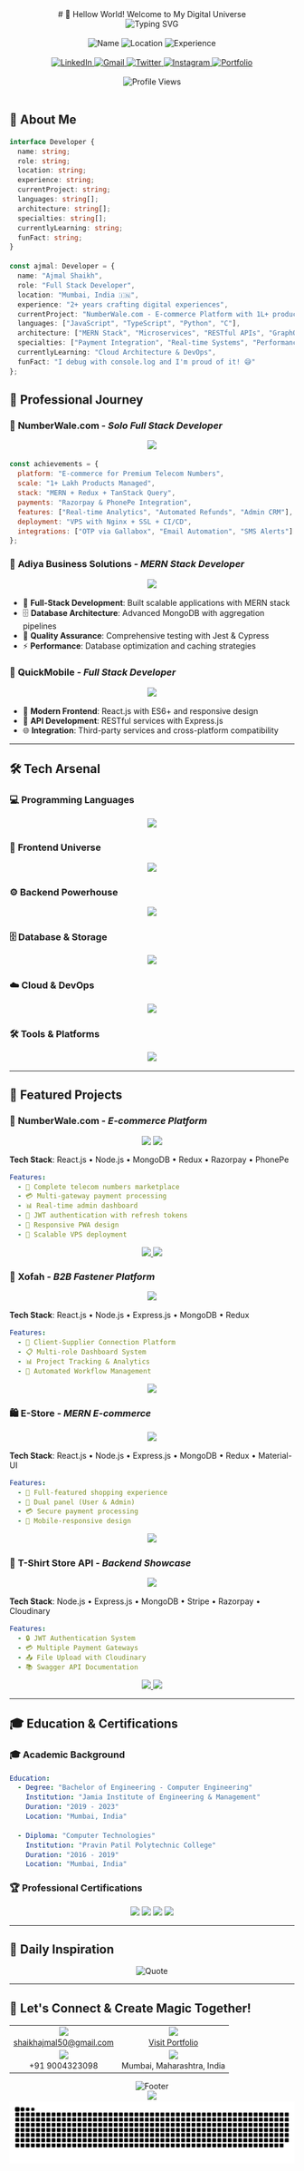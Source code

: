 <div align="center">
# 🚀 Hellow World! Welcome to My Digital Universe

<div align="center">
  <img src="https://readme-typing-svg.demolab.com/?lines=Full+Stack+Developer;MERN+Stack+Expert;Tech+Innovator;Problem+Solver;UI%2FUX+Enthusiast&font=Fira%20Code&center=true&width=380&height=50&duration=4000&pause=1000&color=00D9FF&background=00000000" alt="Typing SVG" />
</div>

<br>

<!-- Dynamic Badges -->
<div align="center">
  <img src="https://custom-icon-badges.demolab.com/badge/Ajmal%20Shaikh-FF6B6B?style=for-the-badge&logo=person&logoColor=white" alt="Name"/>
  <img src="https://custom-icon-badges.demolab.com/badge/Mumbai-4ECDC4?style=for-the-badge&logo=location&logoColor=white" alt="Location"/>
  <img src="https://custom-icon-badges.demolab.com/badge/2%2B%20Years-45B7D1?style=for-the-badge&logo=calendar&logoColor=white" alt="Experience"/>
</div>

<br>

<!-- Animated Social Links -->
<div align="center">
  <a href="https://www.linkedin.com/in/ajmalshaikh04/" target="_blank">
    <img src="https://img.shields.io/badge/LinkedIn-0077B5?style=for-the-badge&logo=linkedin&logoColor=white&labelColor=0077B5" alt="LinkedIn"/>
  </a>
  <a href="mailto:shaikhajmal50@gmail.com" target="_blank">
    <img src="https://img.shields.io/badge/Gmail-EA4335?style=for-the-badge&logo=gmail&logoColor=white&labelColor=EA4335" alt="Gmail"/>
  </a>
  <a href="https://twitter.com/AJ_cK04" target="_blank">
    <img src="https://img.shields.io/badge/Twitter-1DA1F2?style=for-the-badge&logo=twitter&logoColor=white&labelColor=1DA1F2" alt="Twitter"/>
  </a>
  <a href="https://instagram.com/ajmal_shk" target="_blank">
    <img src="https://img.shields.io/badge/Instagram-E4405F?style=for-the-badge&logo=instagram&logoColor=white&labelColor=E4405F" alt="Instagram"/>
  </a>
  <a href="https://ajmalshaikh04.github.io/portfolio-v1/" target="_blank">
    <img src="https://img.shields.io/badge/Portfolio-FF7F50?style=for-the-badge&logo=firefox&logoColor=white&labelColor=FF7F50" alt="Portfolio"/>
  </a>
</div>

<br>

<!-- Profile Views Counter -->
<div align="center">
  <img src="https://komarev.com/ghpvc/?username=ajmalshaikh04&style=for-the-badge&color=gradient&label=Profile+Views" alt="Profile Views"/>
</div>

<img width="100%" height="3" src="https://raw.githubusercontent.com/andreasbm/readme/master/assets/lines/gradient.png">

</div>

## 🎯 About Me

```typescript
interface Developer {
  name: string;
  role: string;
  location: string;
  experience: string;
  currentProject: string;
  languages: string[];
  architecture: string[];
  specialties: string[];
  currentlyLearning: string;
  funFact: string;
}

const ajmal: Developer = {
  name: "Ajmal Shaikh",
  role: "Full Stack Developer",
  location: "Mumbai, India 🇮🇳",
  experience: "2+ years crafting digital experiences",
  currentProject: "NumberWale.com - E-commerce Platform with 1L+ products",
  languages: ["JavaScript", "TypeScript", "Python", "C"],
  architecture: ["MERN Stack", "Microservices", "RESTful APIs", "GraphQL"],
  specialties: ["Payment Integration", "Real-time Systems", "Performance Optimization"],
  currentlyLearning: "Cloud Architecture & DevOps",
  funFact: "I debug with console.log and I'm proud of it! 😅"
};
```

## 💼 Professional Journey

### 🚀 **NumberWale.com** - *Solo Full Stack Developer*
<div align="center">
  <img src="https://img.shields.io/badge/July%202024-Present-00D9FF?style=for-the-badge&logo=calendar&logoColor=white"/>
</div>

```javascript
const achievements = {
  platform: "E-commerce for Premium Telecom Numbers",
  scale: "1+ Lakh Products Managed",
  stack: "MERN + Redux + TanStack Query",
  payments: "Razorpay & PhonePe Integration",
  features: ["Real-time Analytics", "Automated Refunds", "Admin CRM"],
  deployment: "VPS with Nginx + SSL + CI/CD",
  integrations: ["OTP via Gallabox", "Email Automation", "SMS Alerts"]
};
```

### 🏢 **Adiya Business Solutions** - *MERN Stack Developer*
<div align="center">
  <img src="https://img.shields.io/badge/Feb%202024-June%202024-4ECDC4?style=for-the-badge&logo=calendar&logoColor=white"/>
</div>

- 🔧 **Full-Stack Development**: Built scalable applications with MERN stack
- 🗄️ **Database Architecture**: Advanced MongoDB with aggregation pipelines
- 🧪 **Quality Assurance**: Comprehensive testing with Jest & Cypress
- ⚡ **Performance**: Database optimization and caching strategies

### 📱 **QuickMobile** - *Full Stack Developer*
<div align="center">
  <img src="https://img.shields.io/badge/Aug%202022-Mar%202023-FF6B6B?style=for-the-badge&logo=calendar&logoColor=white"/>
</div>

- 🎨 **Modern Frontend**: React.js with ES6+ and responsive design
- 🔌 **API Development**: RESTful services with Express.js
- 🌐 **Integration**: Third-party services and cross-platform compatibility

---

## 🛠️ Tech Arsenal

### 💻 **Programming Languages**
<div align="center">
  <img src="https://skillicons.dev/icons?i=js,ts,python,c,html,css&theme=dark" />
</div>

### 🎨 **Frontend Universe**
<div align="center">
  <img src="https://skillicons.dev/icons?i=react,nextjs,redux,tailwind,materialui,bootstrap,sass&theme=dark" />
</div>

### ⚙️ **Backend Powerhouse**
<div align="center">
  <img src="https://skillicons.dev/icons?i=nodejs,express,graphql,nginx&theme=dark" />
</div>

### 🗄️ **Database & Storage**
<div align="center">
  <img src="https://skillicons.dev/icons?i=mongodb,mysql,redis,firebase&theme=dark" />
</div>

### ☁️ **Cloud & DevOps**
<div align="center">
  <img src="https://skillicons.dev/icons?i=aws,docker,github,git,netlify&theme=dark" />
</div>

### 🛠️ **Tools & Platforms**
<div align="center">
  <img src="https://skillicons.dev/icons?i=vscode,postman,figma,jest&theme=dark" />
</div>

---

## 🚀 Featured Projects

### 🔢 **NumberWale.com** - *E-commerce Platform*

<div align="center">
  <img src="https://img.shields.io/badge/🔥-Live%20Project-FF6B6B?style=for-the-badge&logoColor=white"/>
  <img src="https://img.shields.io/badge/🚀-1L%2B%20Products-00D9FF?style=for-the-badge&logoColor=white"/>
</div>

**Tech Stack**: React.js • Node.js • MongoDB • Redux • Razorpay • PhonePe

```yaml
Features:
  - 🛒 Complete telecom numbers marketplace
  - 💳 Multi-gateway payment processing
  - 📊 Real-time admin dashboard
  - 🔐 JWT authentication with refresh tokens
  - 📱 Responsive PWA design
  - 🚀 Scalable VPS deployment
```

<div align="center">
  <a href="https://numberwale.com" target="_blank">
    <img src="https://img.shields.io/badge/🌐-Live%20Demo-4ECDC4?style=for-the-badge&logoColor=white"/>
  </a>
  <a href="https://admin.numberwale.com" target="_blank">
    <img src="https://img.shields.io/badge/👨‍💼-Admin%20Panel-FF7F50?style=for-the-badge&logoColor=white"/>
  </a>
</div>

### 🔩 **Xofah** - *B2B Fastener Platform*

<div align="center">
  <img src="https://img.shields.io/badge/🏭-B2B%20Platform-45B7D1?style=for-the-badge&logoColor=white"/>
</div>

**Tech Stack**: React.js • Node.js • Express.js • MongoDB • Redux

```yaml
Features:
  - 🤝 Client-Supplier Connection Platform
  - 📋 Multi-role Dashboard System
  - 📊 Project Tracking & Analytics
  - 🔄 Automated Workflow Management
```

<div align="center">
  <a href="https://xofah.com" target="_blank">
    <img src="https://img.shields.io/badge/🌐-Live%20Demo-4ECDC4?style=for-the-badge&logoColor=white"/>
  </a>
</div>

### 🛍️ **E-Store** - *MERN E-commerce*

<div align="center">
  <img src="https://img.shields.io/badge/🛒-E-commerce-FF6B6B?style=for-the-badge&logoColor=white"/>
</div>

**Tech Stack**: React.js • Node.js • Express.js • MongoDB • Redux • Material-UI

```yaml
Features:
  - 🛒 Full-featured shopping experience
  - 👥 Dual panel (User & Admin)
  - 💳 Secure payment processing
  - 📱 Mobile-responsive design
```

<div align="center">
  <a href="https://github.com/ajmalshaikh04/e-store" target="_blank">
    <img src="https://img.shields.io/badge/💻-GitHub-00D9FF?style=for-the-badge&logoColor=white"/>
  </a>
</div>

### 👕 **T-Shirt Store API** - *Backend Showcase*

<div align="center">
  <img src="https://img.shields.io/badge/🔌-API%20Development-45B7D1?style=for-the-badge&logoColor=white"/>
</div>

**Tech Stack**: Node.js • Express.js • MongoDB • Stripe • Razorpay • Cloudinary

```yaml
Features:
  - 🔒 JWT Authentication System
  - 💳 Multiple Payment Gateways
  - 📤 File Upload with Cloudinary
  - 📚 Swagger API Documentation
```

<div align="center">
  <a href="https://github.com/ajmalshaikh04/tshirt-store" target="_blank">
    <img src="https://img.shields.io/badge/💻-GitHub-00D9FF?style=for-the-badge&logoColor=white"/>
  </a>
  <a href="https://tshirt-api-docs.com" target="_blank">
    <img src="https://img.shields.io/badge/📖-API%20Docs-FF7F50?style=for-the-badge&logoColor=white"/>
  </a>
</div>

---

## 🎓 Education & Certifications

### 🎓 **Academic Background**
```yaml
Education:
  - Degree: "Bachelor of Engineering - Computer Engineering"
    Institution: "Jamia Institute of Engineering & Management"
    Duration: "2019 - 2023"
    Location: "Mumbai, India"
    
  - Diploma: "Computer Technologies"
    Institution: "Pravin Patil Polytechnic College"
    Duration: "2016 - 2019"
    Location: "Mumbai, India"
```

### 🏆 **Professional Certifications**
<div align="center">
  <img src="https://img.shields.io/badge/✅-Full%20Stack%20MERN%20Bootcamp-4ECDC4?style=for-the-badge&logoColor=white"/>
  <img src="https://img.shields.io/badge/✅-React.js%20Developer%20Bootcamp-61DAFB?style=for-the-badge&logoColor=white"/>
  <img src="https://img.shields.io/badge/✅-Pro%20Backend%20Developer-45B7D1?style=for-the-badge&logoColor=white"/>
  <img src="https://img.shields.io/badge/✅-Creative%20JavaScript%20Course-F7DF1E?style=for-the-badge&logoColor=black"/>
</div>

---

## 💭 Daily Inspiration

<div align="center">
  <img src="https://quotes-github-readme.vercel.app/api?type=horizontal&theme=tokyonight&border=true&quote=First%20solve%20the%20problem%20then%20write%20the%20code&author=John%20Johnson" alt="Quote"/>
</div>

---

## 🤝 Let's Connect & Create Magic Together!

<div align="center">
  <table>
    <tr>
      <td align="center">
        <img src="https://img.shields.io/badge/📧-Email-EA4335?style=for-the-badge&logo=gmail&logoColor=white"/>
        <br>
        <a href="mailto:shaikhajmal50@gmail.com">shaikhajmal50@gmail.com</a>
      </td>
      <td align="center">
        <img src="https://img.shields.io/badge/🌐-Portfolio-FF7F50?style=for-the-badge&logo=firefox&logoColor=white"/>
        <br>
        <a href="https://ajmalshaikh04.github.io/portfolio-v1/">Visit Portfolio</a>
      </td>
    </tr>
    <tr>
      <td align="center">
        <img src="https://img.shields.io/badge/📱-Phone-4ECDC4?style=for-the-badge&logo=phone&logoColor=white"/>
        <br>
        +91 9004323098
      </td>
      <td align="center">
        <img src="https://img.shields.io/badge/📍-Location-FF6B6B?style=for-the-badge&logo=location&logoColor=white"/>
        <br>
        Mumbai, Maharashtra, India
      </td>
    </tr>
  </table>
</div>

<div align="center">
  <img src="https://capsule-render.vercel.app/api?type=waving&color=gradient&height=100&section=footer&text=Let's%20Build%20Something%20Amazing%20Together!&fontSize=16&fontColor=fff&animation=twinkling" alt="Footer"/>
</div>

<div align="center">
  <img src="https://img.shields.io/badge/Made%20with%20❤️%20by-Ajmal%20Shaikh-FF6B6B?style=for-the-badge&logo=heart&logoColor=white"/>
</div>

<!-- Snake Animation -->
<div align="center">
  <img src="https://raw.githubusercontent.com/platane/snk/output/github-contribution-grid-snake-dark.svg" alt="Snake animation"/>
</div>
